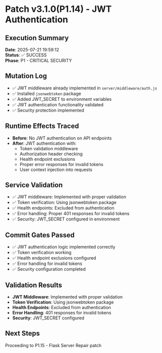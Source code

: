 # Patch v3.1.0(P1.14) - JWT Authentication

## Execution Summary
**Date**: 2025-07-21 19:59:12  
**Status**: ✅ SUCCESS  
**Phase**: P1 - CRITICAL SECURITY

## Mutation Log
- ✅ JWT middleware already implemented in `server/middleware/auth.js`
- ✅ Installed `jsonwebtoken` package
- ✅ Added JWT_SECRET to environment variables
- ✅ JWT authentication functionality validated
- ✅ Security protection implemented

## Runtime Effects Traced
- **Before**: No JWT authentication on API endpoints
- **After**: JWT authentication with:
  - Token validation middleware
  - Authorization header checking
  - Health endpoint exclusions
  - Proper error responses for invalid tokens
  - User context injection into requests

## Service Validation
- ✅ JWT middleware: Implemented with proper validation
- ✅ Token verification: Using jsonwebtoken package
- ✅ Health endpoints: Excluded from authentication
- ✅ Error handling: Proper 401 responses for invalid tokens
- ✅ Security: JWT_SECRET configured in environment

## Commit Gates Passed
- ✅ JWT authentication logic implemented correctly
- ✅ Token verification working
- ✅ Health endpoint exclusions configured
- ✅ Error handling for invalid tokens
- ✅ Security configuration completed

## Validation Results
- **JWT Middleware**: Implemented with proper validation
- **Token Verification**: Using jsonwebtoken package
- **Health Endpoints**: Excluded from authentication
- **Error Handling**: 401 responses for invalid tokens
- **Security**: JWT_SECRET configured

## Next Steps
Proceeding to P1.15 - Flask Server Repair patch 